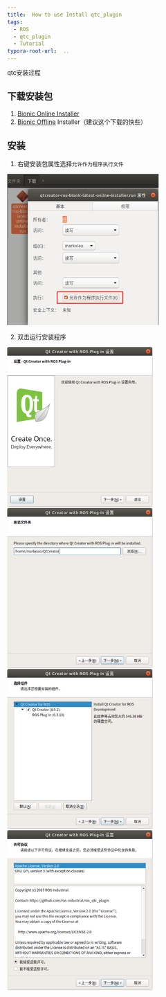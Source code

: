 ```yaml
---
title:  How to use Install qtc_plugin
tags:
  - ROS
  - qtc_plugin
  - Tutorial
typora-root-url:  ..
---
```


qtc安装过程

<!--more-->

## 下载安装包

1. [Bionic Online Installer](https://qtcreator-ros.datasys.swri.edu/downloads/installers/bionic/qtcreator-ros-bionic-latest-online-installer.run) 
2. [Bionic Offline](https://qtcreator-ros.datasys.swri.edu/downloads/installers/bionic/qtcreator-ros-bionic-latest-offline-installer.run) Installer（建议这个下载的快些）

## 安装

1. 右键安装包属性选择`允许作为程序执行文件`
<img src="/images/01.png" alt="01" style="zoom: 67%;" />

2. 双击运行安装程序
<img src="/images/02.png" alt="02" style="zoom:67%;" />
<img src="/images/03.png" alt="03" style="zoom:67%;" />
<img src="/images/04.png" alt="04" style="zoom:67%;" />
<img src="/images/05.png" alt="05" style="zoom:67%;" />


